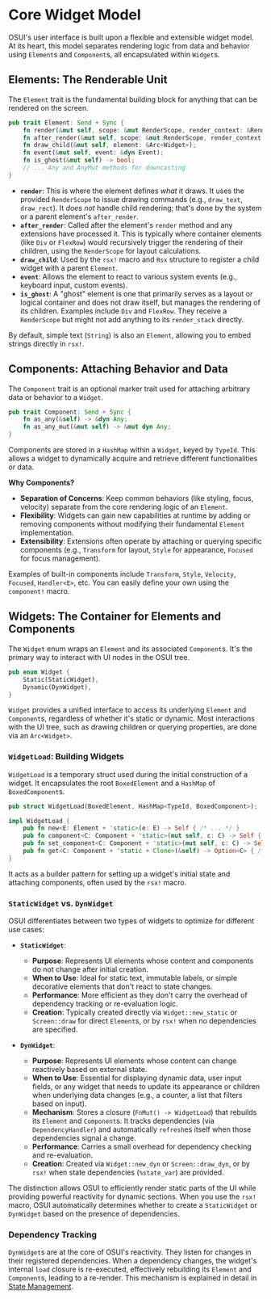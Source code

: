 # Core Widget Model

OSUI's user interface is built upon a flexible and extensible widget model. At its heart, this model separates rendering logic from data and behavior using `Element`s and `Component`s, all encapsulated within `Widget`s.

## Elements: The Renderable Unit

The `Element` trait is the fundamental building block for anything that can be rendered on the screen.

```rust
pub trait Element: Send + Sync {
    fn render(&mut self, scope: &mut RenderScope, render_context: &RenderContext);
    fn after_render(&mut self, scope: &mut RenderScope, render_context: &RenderContext);
    fn draw_child(&mut self, element: &Arc<Widget>);
    fn event(&mut self, event: &dyn Event);
    fn is_ghost(&mut self) -> bool;
    // ... Any and AnyMut methods for downcasting
}
```

*   **`render`**: This is where the element defines *what* it draws. It uses the provided `RenderScope` to issue drawing commands (e.g., `draw_text`, `draw_rect`). It *does not* handle child rendering; that's done by the system or a parent element's `after_render`.
*   **`after_render`**: Called after the element's `render` method and any extensions have processed it. This is typically where container elements (like `Div` or `FlexRow`) would recursively trigger the rendering of their children, using the `RenderScope` for layout calculations.
*   **`draw_child`**: Used by the `rsx!` macro and `Rsx` structure to register a child widget with a parent `Element`.
*   **`event`**: Allows the element to react to various system events (e.g., keyboard input, custom events).
*   **`is_ghost`**: A "ghost" element is one that primarily serves as a layout or logical container and does not draw itself, but manages the rendering of its children. Examples include `Div` and `FlexRow`. They receive a `RenderScope` but might not add anything to its `render_stack` directly.

By default, simple text (`String`) is also an `Element`, allowing you to embed strings directly in `rsx!`.

## Components: Attaching Behavior and Data

The `Component` trait is an optional marker trait used for attaching arbitrary data or behavior to a `Widget`.

```rust
pub trait Component: Send + Sync {
    fn as_any(&self) -> &dyn Any;
    fn as_any_mut(&mut self) -> &mut dyn Any;
}
```

Components are stored in a `HashMap` within a `Widget`, keyed by `TypeId`. This allows a widget to dynamically acquire and retrieve different functionalities or data.

**Why Components?**

*   **Separation of Concerns**: Keep common behaviors (like styling, focus, velocity) separate from the core rendering logic of an `Element`.
*   **Flexibility**: Widgets can gain new capabilities at runtime by adding or removing components without modifying their fundamental `Element` implementation.
*   **Extensibility**: Extensions often operate by attaching or querying specific components (e.g., `Transform` for layout, `Style` for appearance, `Focused` for focus management).

Examples of built-in components include `Transform`, `Style`, `Velocity`, `Focused`, `Handler<E>`, etc. You can easily define your own using the `component!` macro.

## Widgets: The Container for Elements and Components

The `Widget` enum wraps an `Element` and its associated `Component`s. It's the primary way to interact with UI nodes in the OSUI tree.

```rust
pub enum Widget {
    Static(StaticWidget),
    Dynamic(DynWidget),
}
```

`Widget` provides a unified interface to access its underlying `Element` and `Component`s, regardless of whether it's static or dynamic. Most interactions with the UI tree, such as drawing children or querying properties, are done via an `Arc<Widget>`.

### `WidgetLoad`: Building Widgets

`WidgetLoad` is a temporary struct used during the initial construction of a widget. It encapsulates the root `BoxedElement` and a `HashMap` of `BoxedComponent`s.

```rust
pub struct WidgetLoad(BoxedElement, HashMap<TypeId, BoxedComponent>);

impl WidgetLoad {
    pub fn new<E: Element + 'static>(e: E) -> Self { /* ... */ }
    pub fn component<C: Component + 'static>(mut self, c: C) -> Self { /* ... */ }
    pub fn set_component<C: Component + 'static>(mut self, c: C) -> Self { /* ... */ }
    pub fn get<C: Component + 'static + Clone>(&self) -> Option<C> { /* ... */ }
}
```

It acts as a builder pattern for setting up a widget's initial state and attaching components, often used by the `rsx!` macro.

### `StaticWidget` vs. `DynWidget`

OSUI differentiates between two types of widgets to optimize for different use cases:

*   **`StaticWidget`**:
    *   **Purpose**: Represents UI elements whose content and components do not change after initial creation.
    *   **When to Use**: Ideal for static text, immutable labels, or simple decorative elements that don't react to state changes.
    *   **Performance**: More efficient as they don't carry the overhead of dependency tracking or re-evaluation logic.
    *   **Creation**: Typically created directly via `Widget::new_static` or `Screen::draw` for direct `Element`s, or by `rsx!` when no dependencies are specified.

*   **`DynWidget`**:
    *   **Purpose**: Represents UI elements whose content can change reactively based on external state.
    *   **When to Use**: Essential for displaying dynamic data, user input fields, or any widget that needs to update its appearance or children when underlying data changes (e.g., a counter, a list that filters based on input).
    *   **Mechanism**: Stores a closure (`FnMut() -> WidgetLoad`) that rebuilds its `Element` and `Component`s. It tracks dependencies (via `DependencyHandler`) and automatically `refresh`es itself when those dependencies signal a change.
    *   **Performance**: Carries a small overhead for dependency checking and re-evaluation.
    *   **Creation**: Created via `Widget::new_dyn` or `Screen::draw_dyn`, or by `rsx!` when state dependencies (`%state_var`) are provided.

The distinction allows OSUI to efficiently render static parts of the UI while providing powerful reactivity for dynamic sections. When you use the `rsx!` macro, OSUI automatically determines whether to create a `StaticWidget` or `DynWidget` based on the presence of dependencies.

### Dependency Tracking

`DynWidget`s are at the core of OSUI's reactivity. They listen for changes in their registered dependencies. When a dependency changes, the widget's internal `load` closure is re-executed, effectively rebuilding its `Element` and `Component`s, leading to a re-render. This mechanism is explained in detail in [State Management](../concepts/state-management.md).
